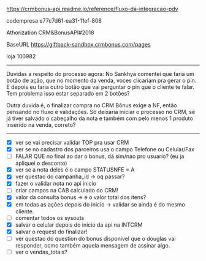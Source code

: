 https://crmbonus-api.readme.io/reference/fluxo-da-integracao-pdv

codempresa
e77c7d61-ea31-11ef-808

Athorization
CRM&BonusAPI#2018

BaseURL
https://giftback-sandbox.crmbonus.com/pages

loja 100982


---

Duvidas a respeito do processo agora:
No Sankhya comentei que faria um botão de ação, que no momento da venda, voces clicariam pra gerar o pin. 
E depois eu faria outro botão que vai perguntar o pin que o cliente te falar. 
Tem problema isso estar separado em 2 botões?

Outra duvida é, o finalizar compra no CRM Bônus exige a NF, então pensando no fluxo e validações.
Só deixaria iniciar o processo no CRM, se já tiver salvado o cabeçalho da nota e também com pelo menos 1 produto inserido na venda, correto?


---

- [x] ver se vai precisar validar TOP pra usar CRM
- [x] ver se no cadastro dos parceiros usa o campo Telefone ou Celular/Fax
- [ ] FALAR QUE no final ao dar o bonus, dá sim/nao pro usuario? (eu ja apliquei o desconto)
- [x] ver se a nota deles é o campo STATUSNFE = A
- [x] ver questao do campanha_id → oq passar?
- [x] fazer o validar nota no api inicio
- [ ] criar campos na CAB calculado do CRM!
- [x] valor da consulta bonus → é o valor total dos itens?
- [x] em todas as ações depois do inicio → validar se ainda é do mesmo cliente.
- [ ] comentar todos os sysouts
- [x] salvar o celular depois do inicio da api na INTCRM
- [x] salvar o request do finalizar!
- [ ] ver questao do question do bonus disponivel que o douglas vai responder, ocmo também aquela mensagem de assinar algo.
- [ ] ver o vendas_totais?
